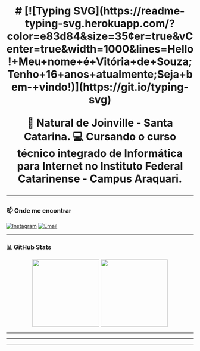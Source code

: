 <h1 align="center"># [![Typing SVG](https://readme-typing-svg.herokuapp.com/?color=e83d84&size=35&center=true&vCenter=true&width=1000&lines=Hello!+Meu+nome+é+Vitória+de+Souza;Tenho+16+anos+atualmente;Seja+bem-+vindo!)](https://git.io/typing-svg) <!--typing-->

<p align="center">
📍 Natural de Joinville - Santa Catarina.
💻 Cursando o curso técnico integrado de Informática para Internet no Instituto Federal Catarinense - Campus Araquari.

</p>

---

### 📫 Onde me encontrar

[![Instagram](https://img.shields.io/badge/-Instagram-E4405F?style=flat&logo=instagram&logoColor=white)](https://www.instagram.com/vihh.sx)
[![Email](https://img.shields.io/badge/-Email-D14836?style=flat&logo=gmail&logoColor=white)](mailto:vitoriasouza.ifc@gmail.com) <!-- Substitua pelo seu email! -->

---

### 📊 GitHub Stats

<div align="center">
  <img height="180em" src="https://github-readme-stats.vercel.app/api?username=vitoriadesouza&show_icons=true&tokyonight&count_private=true" />
  <img height="180em" src="https://github-readme-stats.vercel.app/api/top-langs/?username=vitoriadesouza&layout=compact&tokyonight" />
</div>

---

---



---




